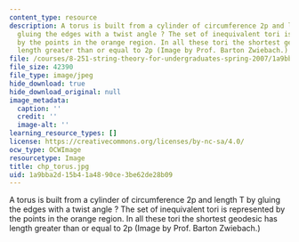 ```yaml
---
content_type: resource
description: A torus is built from a cylinder of circumference 2p and length T by
  gluing the edges with a twist angle ? The set of inequivalent tori is represented
  by the points in the orange region. In all these tori the shortest geodesic has
  length greater than or equal to 2p (Image by Prof. Barton Zwiebach.)
file: /courses/8-251-string-theory-for-undergraduates-spring-2007/1a9bba2d15b41a4890ce3be62de28b09_chp_torus.jpg
file_size: 42390
file_type: image/jpeg
hide_download: true
hide_download_original: null
image_metadata:
  caption: ''
  credit: ''
  image-alt: ''
learning_resource_types: []
license: https://creativecommons.org/licenses/by-nc-sa/4.0/
ocw_type: OCWImage
resourcetype: Image
title: chp_torus.jpg
uid: 1a9bba2d-15b4-1a48-90ce-3be62de28b09
---
```

A torus is built from a cylinder of circumference 2p and length T by gluing the edges with a twist angle ? The set of inequivalent tori is represented by the points in the orange region. In all these tori the shortest geodesic has length greater than or equal to 2p (Image by Prof. Barton Zwiebach.)